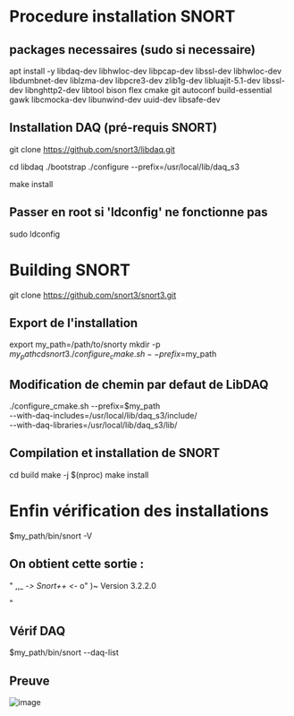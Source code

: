 # Procedure installation SNORT

## packages necessaires (sudo si necessaire)

apt install -y libdaq-dev libhwloc-dev libpcap-dev libssl-dev libhwloc-dev libdumbnet-dev liblzma-dev libpcre3-dev zlib1g-dev libluajit-5.1-dev libssl-dev libnghttp2-dev libtool bison flex cmake git autoconf build-essential gawk libcmocka-dev libunwind-dev uuid-dev libsafe-dev


## Installation DAQ (pré-requis SNORT)

git clone https://github.com/snort3/libdaq.git

cd libdaq
./bootstrap
./configure --prefix=/usr/local/lib/daq_s3

make install

## Passer en root si 'ldconfig' ne fonctionne pas

sudo ldconfig


# Building SNORT

git clone https://github.com/snort3/snort3.git

## Export de l'installation

export my_path=/path/to/snorty
mkdir -p $my_path
cd snort3
./configure_cmake.sh --prefix=$my_path 

## Modification de chemin par defaut de LibDAQ

./configure_cmake.sh --prefix=$my_path \
                       --with-daq-includes=/usr/local/lib/daq_s3/include/ \
                       --with-daq-libraries=/usr/local/lib/daq_s3/lib/

## Compilation et installation de SNORT

cd build
make -j $(nproc)
make install

# Enfin vérification des installations 

$my_path/bin/snort -V


## On obtient cette sortie :   

"
,,_     -*> Snort++ <*-
o"  )~   Version 3.2.2.0
  
"


## Vérif DAQ

$my_path/bin/snort --daq-list


## Preuve
![image](https://github.com/user-attachments/assets/c9b33e22-3a06-4210-8146-403610012898)



